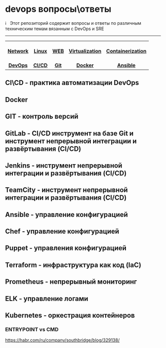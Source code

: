 # devops вопросы\ответы

:information_source: &nbsp; Этот репозиторий содержит вопросы и ответы по различным техническим темам вязанным с DevOps и SRE

****

<!-- ALL-TOPICS-LIST:START -->
<!-- prettier-ignore-start -->
<!-- markdownlint-disable -->
<center>
<table>
  <tr>
    <td align="center"><a href="topics/network"><br /><b>Network</b></a></td>
    <td align="center"><a href="topics/linux"><br /><b>Linux</b></a></td>
    <td align="center"><a href="topics/webt"><br /><b>WEB</b></a></td>
    <td align="center"><a href="topics/virtualization"><br /><b>Virtualization</b></a></td>
    <td align="center"><a href="topics/containerization"><br /><b>Containerization</b></a></td>
  </tr>
  <tr>
    <td align="center"><a href="topics/devops"><br /><b>DevOps</b></a></td>
    <td align="center"><a href="topics/cicd"><br /><b>CI/CD</b></a></td>
    <td align="center"><a href="topics/git"><br /><b>Git</b></a></td>
    <td align="center"><a href="topics/ansible"><br /><b>Docker</b></a></td>
    <td align="center"><a href="topics/ansible"><br /><b>Ansible</b></a></td>
  </tr>
 
</table>
</center>
<!-- markdownlint-enable -->
<!-- prettier-ignore-end -->
<!-- ALL-TOPICS-LIST:END -->



## CI\CD - практика автоматизации DevOps

## Docker

## GIT - контроль версий

## GitLab - CI/CD инструмент на базе Git и инструмент непрерывной интеграции и развёртывания (CI/CD)

## Jenkins - инструмент непрерывной интеграции и развёртывания (CI/CD)

## TeamCity - инструмент непрерывной интеграции и развёртывания (CI/CD)

## Ansible - управление конфигурацией

## Chef - управление конфигурацией

## Puppet - управления конфигурацией

## Terraform - инфраструктура как код (IaC)

## Prometheus - непрерывный мониторинг

## ELK - управление логами

## Kubernetes - оркестрация контейнеров

### ENTRYPOINT vs CMD
https://habr.com/ru/company/southbridge/blog/329138/








